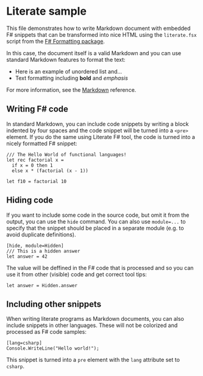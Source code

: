 Literate sample
===============

This file demonstrates how to write Markdown document with
embedded F# snippets that can be transformed into nice HTML
using the `literate.fsx` script from the [F# Formatting
package](http://tpetricek.github.com/FSharp.Formatting).

In this case, the document itself is a valid Markdown and
you can use standard Markdown features to format the text:

 - Here is an example of unordered list and...
 - Text formatting including **bold** and _emphasis_

For more information, see the [Markdown][md] reference.

 [md]: http://daringfireball.net/projects/markdown


Writing F# code
---------------
In standard Markdown, you can include code snippets by
writing a block indented by four spaces and the code
snippet will be turned into a `<pre>` element. If you do
the same using Literate F# tool, the code is turned into
a nicely formatted F# snippet:

    /// The Hello World of functional languages!
    let rec factorial x =
      if x = 0 then 1
      else x * (factorial (x - 1))

    let f10 = factorial 10


Hiding code
-----------

If you want to include some code in the source code,
but omit it from the output, you can use the `hide`
command. You can also use `module=...` to specify that
the snippet should be placed in a separate module
(e.g. to avoid duplicate definitions).

    [hide, module=Hidden]
    /// This is a hidden answer
    let answer = 42

The value will be deffined in the F# code that is
processed and so you can use it from other (visible)
code and get correct tool tips:

    let answer = Hidden.answer


Including other snippets
------------------------

When writing literate programs as Markdown documents,
you can also include snippets in other languages.
These will not be colorized and processed as F#
code samples:

    [lang=csharp]
    Console.WriteLine("Hello world!");

This snippet is turned into a `pre` element with the
`lang` attribute set to `csharp`.